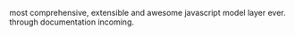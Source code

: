 most comprehensive, extensible and awesome javascript model layer ever.
through documentation incoming.
